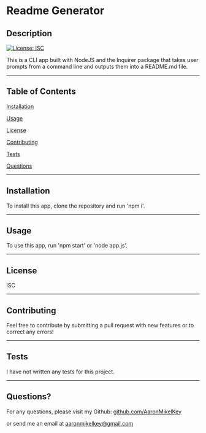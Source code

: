 # Readme Generator

## Description

[![License: ISC](https://img.shields.io/badge/License-ISC-blue.svg)](https://opensource.org/licenses/ISC)

This is a CLI app built with NodeJS and the Inquirer package that takes user prompts from a command line and outputs them into a README.md file.

---

## Table of Contents

[Installation](#Installation)

[Usage](#Usage)

[License](#License)

[Contributing](#Contributing)

[Tests](#Tests)

[Questions](#Questions)

---

## Installation

To install this app, clone the repository and run 'npm i'.

---

## Usage

To use this app, run 'npm start' or 'node app.js'.

---

## License

ISC

---

## Contributing

Feel free to contribute by submitting a pull request with new features or to correct any errors!

---
## Tests
I have not written any tests for this project.

---

## Questions?

For any questions, please visit my Github: [github.com/AaronMikelKey](https://github.com/AaronMikelKey)

or send me an email at [aaronmikelkey@gmail.com](mailto:aaronmikelkey@gmail.com)